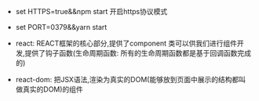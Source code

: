 + set HTTPS=true&&npm start  开启https协议模式
+ set PORT=0379&&yarn start

+ react: REACT框架的核心部分,提供了component 类可以供我们进行组件开发,提供了钩子函数(生命周期函数: 所有的生命周期函数都是基于回调函数完成的)
+ react-dom: 把JSX语法,渲染为真实的DOM(能够放到页面中展示的结构都叫做真实的DOM)的组件